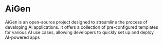# AiGen
AiGen is an open-source project designed to streamline the process of developing AI applications. It offers a collection of pre-configured templates for various AI use cases, allowing developers to quickly set up and deploy AI-powered apps
